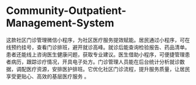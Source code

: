 # Community-Outpatient-Management-System
这款社区门诊管理微信小程序，为社区医疗服务提效赋能。居民通过小程序，可在线预约挂号，查看门诊排班，避开就诊高峰。就诊后能查询检验报告、药品清单。患者还能线上咨询医生健康问题，获取专业建议。医生借助小程序，可便捷管理患者病历，跟踪诊疗情况，开具电子处方。门诊管理人员能在后台统计分析就诊数据，调配医疗资源，安排医护排班。它优化社区门诊流程，提升服务质量，让居民享受更贴心、高效的基层医疗服务 。 
